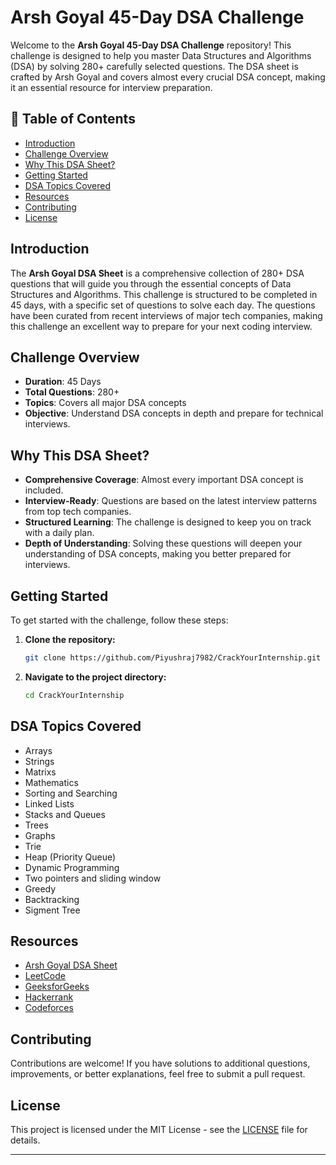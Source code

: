 # Arsh Goyal 45-Day DSA Challenge

Welcome to the **Arsh Goyal 45-Day DSA Challenge** repository! This challenge is designed to help you master Data Structures and Algorithms (DSA) by solving 280+ carefully selected questions. The DSA sheet is crafted by Arsh Goyal and covers almost every crucial DSA concept, making it an essential resource for interview preparation.

## 📝 Table of Contents

- [Introduction](#introduction)
- [Challenge Overview](#challenge-overview)
- [Why This DSA Sheet?](#why-this-dsa-sheet)
- [Getting Started](#getting-started)
- [DSA Topics Covered](#dsa-topics-covered)
- [Resources](#resources)
- [Contributing](#contributing)
- [License](#license)

## Introduction

The **Arsh Goyal DSA Sheet** is a comprehensive collection of 280+ DSA questions that will guide you through the essential concepts of Data Structures and Algorithms. This challenge is structured to be completed in 45 days, with a specific set of questions to solve each day. The questions have been curated from recent interviews of major tech companies, making this challenge an excellent way to prepare for your next coding interview.

## Challenge Overview

- **Duration**: 45 Days
- **Total Questions**: 280+
- **Topics**: Covers all major DSA concepts
- **Objective**: Understand DSA concepts in depth and prepare for technical interviews.

## Why This DSA Sheet?

- **Comprehensive Coverage**: Almost every important DSA concept is included.
- **Interview-Ready**: Questions are based on the latest interview patterns from top tech companies.
- **Structured Learning**: The challenge is designed to keep you on track with a daily plan.
- **Depth of Understanding**: Solving these questions will deepen your understanding of DSA concepts, making you better prepared for interviews.

## Getting Started

To get started with the challenge, follow these steps:

1. **Clone the repository:**

   ```bash
   git clone https://github.com/Piyushraj7982/CrackYourInternship.git
   ```

2. **Navigate to the project directory:**

   ```bash
   cd CrackYourInternship
   ```

## DSA Topics Covered

- Arrays
- Strings
- Matrixs
- Mathematics
- Sorting and Searching
- Linked Lists
- Stacks and Queues
- Trees
- Graphs
- Trie
- Heap (Priority Queue)
- Dynamic Programming
- Two pointers and sliding window
- Greedy
- Backtracking
- Sigment Tree

## Resources

- [Arsh Goyal DSA Sheet](https://www.proelevate.in/dsa-practice/arsh-dsa-sheet)
- [LeetCode](https://leetcode.com/)
- [GeeksforGeeks](https://www.geeksforgeeks.org/)
- [Hackerrank](https://www.hackerrank.com/domains/tutorials/10-days-of-javascript)
- [Codeforces](https://codeforces.com/)

## Contributing

Contributions are welcome! If you have solutions to additional questions, improvements, or better explanations, feel free to submit a pull request.

## License

This project is licensed under the MIT License - see the [LICENSE](LICENSE) file for details.

---
